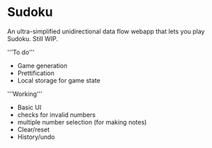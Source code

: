 # Sudoku

An ultra-simplified unidirectional data flow webapp that lets you play Sudoku. Still WIP.

'''To do'''

* Game generation
* Prettification
* Local storage for game state

'''Working'''

* Basic UI
* checks for invalid numbers
* multiple number selection (for making notes)
* Clear/reset
* History/undo